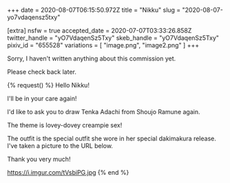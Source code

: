 +++
date = 2020-08-07T06:15:50.972Z
title = "Nikku"
slug = "2020-08-07-yo7vdaqensz5txy"

[extra]
nsfw = true
accepted_date = 2020-07-07T03:33:26.858Z
twitter_handle = "yO7VdaqenSz5Txy"
skeb_handle = "yO7VdaqenSz5Txy"
pixiv_id = "655528"
variations = [
  "image.png",
  "image2.png"
]
+++

Sorry, I haven't written anything about this commission yet.

Please check back later.

{% request() %}
Hello Nikku!

I'll be in your care again!

I'd like to ask you to draw Tenka Adachi from Shoujo Ramune again.

The theme is lovey-dovey creampie sex!

The outfit is the special outfit she wore in her special dakimakura release. I've taken a picture to the URL below.

Thank you very much!

https://i.imgur.com/tVsbiPG.jpg
{% end %}